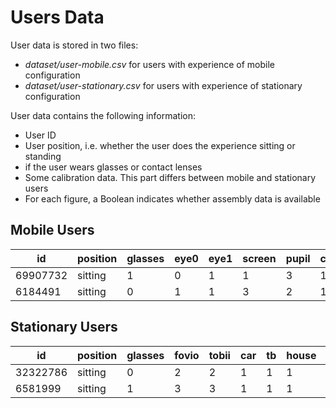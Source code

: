 # Users Data

User data is stored in two files:

* *dataset/user-mobile.csv* for users with experience of mobile configuration
* *dataset/user-stationary.csv* for users with experience of stationary configuration

User data contains the following information:

* User ID
* User position, i.e. whether the user does the experience sitting or standing
* if the user wears glasses or contact lenses
* Some calibration data. This part differs between mobile and stationary users
* For each figure, a Boolean indicates whether assembly data is available

## Mobile Users


| id       | position | glasses | eye0 | eye1 | screen | pupil | car | tb | house | sc | tc | tsb |
|----------|----------|---------|------|------|--------|-------|-----|----|-------|----|----|-----|
| 69907732 | sitting  | 1       | 0    | 1    | 1      | 3     | 1   | 1  | 1     | 1  | 1  | 1   |
| 6184491  | sitting  | 0       | 1    | 1    | 3      | 2     | 1   | 1  | 1     | 1  | 1  | 1   |


## Stationary Users
| id       | position | glasses | fovio | tobii | car | tb | house | sc | tc | tsb |
|----------|----------|---------|-------|-------|-----|----|-------|----|----|-----|
| 32322786 | sitting  | 0       | 2     | 2     | 1   | 1  | 1     | 1  | 1  | 1   |
| 6581999  | sitting  | 1       | 3     | 3     | 1   | 1  | 1     | 1  | 1  | 1   |